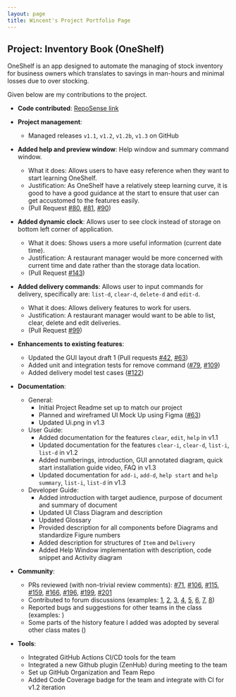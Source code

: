 ```yaml
---
layout: page
title: Wincent's Project Portfolio Page
---
```


## Project: Inventory Book (OneShelf)

OneShelf is an app designed to automate the managing of stock inventory for business owners which translates to savings in man-hours and minimal losses due to over stocking.

Given below are my contributions to the project.

* **Code contributed**: [RepoSense link](https://nus-cs2103-ay2021s1.github.io/tp-dashboard/#breakdown=true&search=&sort=groupTitle&sortWithin=title&since=2020-08-14&timeframe=commit&mergegroup=&groupSelect=groupByRepos&checkedFileTypes=docs~functional-code~test-code~other&tabOpen=true&tabType=authorship&tabAuthor=Wincenttjoi&tabRepo=AY2021S1-CS2103T-T12-1%2Ftp%5Bmaster%5D&authorshipIsMergeGroup=false&authorshipFileTypes=functional-code~test-code)


* **Project management**:
  * Managed releases `v1.1`, `v1.2`, `v1.2b`, `v1.3` on GitHub

* **Added help and preview window**: Help window and summary command window.
  * What it does: Allows users to have easy reference when they want to start learning OneShelf.
  * Justification: As OneShelf have a relatively steep learning curve, it is good to have a good guidance at the
  start to ensure that user can get accustomed to the features easily.
  * (Pull Request [#80](https://github.com/AY2021S1-CS2103T-T12-1/tp/issues/80),
  [#81](https://github.com/AY2021S1-CS2103T-T12-1/tp/issues/81), [#90](https://github.com/AY2021S1-CS2103T-T12-1/tp/pull/90))

* **Added dynamic clock**: Allows user to see clock instead of storage on bottom left corner of application.
  * What it does: Shows users a more useful information (current date time).
  * Justification: A restaurant manager would be more concerned with current time and date rather than the storage data location.
  * (Pull Request [#143](https://github.com/AY2021S1-CS2103T-T12-1/tp/pull/143))

* **Added delivery commands**: Allows user to input commands for delivery, specifically are: `list-d`, `clear-d`, `delete-d` and `edit-d`.
  * What it does: Allows delivery features to work for users.
  * Justification: A restaurant manager would want to be able to list, clear, delete and edit deliveries.
  * (Pull Request [#99](https://github.com/AY2021S1-CS2103T-T12-1/tp/issues/99))

* **Enhancements to existing features**:
  * Updated the GUI layout draft 1 (Pull requests [\#42](https://github.com/AY2021S1-CS2103T-T12-1/tp/pull/42),
    [\#63](https://github.com/AY2021S1-CS2103T-T12-1/tp/pull/64/files))
  * Added unit and integration tests for remove command ([#79](https://github.com/AY2021S1-CS2103T-T12-1/tp/issues/79),
    [#109](https://github.com/AY2021S1-CS2103T-T12-1/tp/issues/109))
  * Added delivery model test cases ([#122](https://github.com/AY2021S1-CS2103T-T12-1/tp/issues/122))


* **Documentation**:
  * General:
    * Initial Project Readme set up to match our project
    * Planned and wireframed UI Mock Up using Figma ([\#63](https://github.com/AY2021S1-CS2103T-T12-1/tp/issues/63))
    * Updated Ui.png in v1.3
  * User Guide:
    * Added documentation for the features `clear`, `edit`, `help` in v1.1
    * Updated documentation for the features `clear-i`, `clear-d`, `list-i`, `list-d` in v1.2
    * Added numberings, introduction, GUI annotated diagram, quick start installation guide video, FAQ in v1.3
    * Updated documentation for `add-i`, `add-d`, `help start` and `help summary`, `list-i`, `list-d` in v1.3
  * Developer Guide:
    * Added introduction with target audience, purpose of document and summary of document
    * Updated UI Class Diagram and description
    * Updated Glossary
    * Provided description for all components before Diagrams and standardize Figure numbers
    * Added description for structures of `Item` and `Delivery`
    * Added Help Window implementation with description, code snippet and Activity diagram


* **Community**:
  * PRs reviewed (with non-trivial review comments): 
     [\#71](https://github.com/AY2021S1-CS2103T-T12-1/tp/pull/71),
     [#106](https://github.com/AY2021S1-CS2103T-T12-1/tp/pull/106),
     [#115](https://github.com/AY2021S1-CS2103T-T12-1/tp/pull/115),
     [#159](https://github.com/AY2021S1-CS2103T-T12-1/tp/pull/159),
     [#166](https://github.com/AY2021S1-CS2103T-T12-1/tp/pull/166),
     [#196](https://github.com/AY2021S1-CS2103T-T12-1/tp/pull/194),
     [#199](https://github.com/AY2021S1-CS2103T-T12-1/tp/pull/199),
     [#201](https://github.com/AY2021S1-CS2103T-T12-1/tp/pull/201)
  * Contributed to forum discussions (examples: 
     [1](https://github.com/nus-cs2103-AY2021S1/forum/issues/193),
     [2](https://github.com/nus-cs2103-AY2021S1/forum/issues/150),
     [3](https://github.com/nus-cs2103-AY2021S1/forum/issues/47#issuecomment-678718187),
     [4](https://github.com/nus-cs2103-AY2021S1/forum/issues/86#issuecomment-681816644),
     [5](https://github.com/nus-cs2103-AY2021S1/forum/issues/110#issuecomment-683312239),
     [6](https://github.com/nus-cs2103-AY2021S1/forum/issues/116#issuecomment-683417502),
     [7](https://github.com/nus-cs2103-AY2021S1/forum/issues/278),
     [8](https://github.com/nus-cs2103-AY2021S1/forum/issues/328))
  * Reported bugs and suggestions for other teams in the class (examples: )
  * Some parts of the history feature I added was adopted by several other class mates ()


* **Tools**:
  * Integrated GitHub Actions CI/CD tools for the team
  * Integrated a new Github plugin (ZenHub) during meeting to the team
  * Set up GitHub Organization and Team Repo
  * Added Code Coverage badge for the team and integrate with CI for v1.2 iteration
